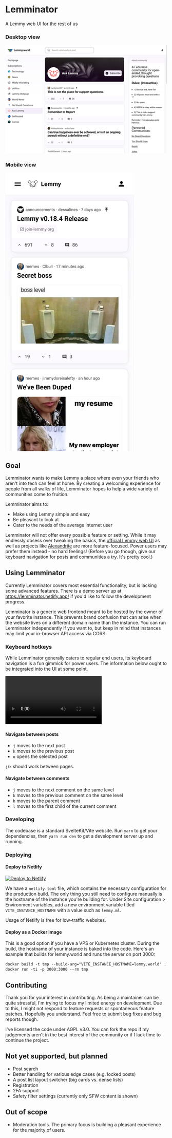 # Lemminator
A Lemmy web UI for the rest of us

### Desktop view
![Desktop view](docs/img/desktop.png)

### Mobile view
![Mobile view](docs/img/mobile.png)

## Goal
Lemminator wants to make Lemmy a place where even your friends who aren't into tech can feel at home. By creating a welcoming experience for people from all walks of life, Lemminator hopes to help a wide variety of communities come to fruition.

Lemminator aims to:
- Make using Lemmy simple and easy
- Be pleasant to look at
- Cater to the needs of the average internet user

Lemminator will not offer every possible feature or setting. While it may endlessly obsess over tweaking the basics, the [official Lemmy web UI](https://github.com/LemmyNet/lemmy-ui) as well as projects like [Alexandrite](https://alexandrite.app/) are more feature-focused. Power users may prefer them instead - no hard feelings! (Before you go though, give our keyboard navigation for posts and communities a try. It's pretty cool.)

## Using Lemminator

Currently Lemminator covers most essential functionality, but is lacking some advanced features. There is a demo server up at https://lemminator.netlify.app/ if you'd like to follow the development progress.

Lemminator is a generic web frontend meant to be hosted by the owner of your favorite instance. This prevents brand confusion that can arise when the website lives on a different domain name than the instance. You can run Lemminator independently if you want to, but keep in mind that instances may limit your in-browser API access via CORS.


### Keyboard hotkeys

While Lemminator generally caters to regular end users, its keyboard navigation is a fun gimmick for power users. The information below ought to be integrated into the UI at some point.

![Demo](docs/video/keynav.mp4)

#### Navigate between posts

- `j` moves to the next post
- `k` moves to the previous post
- `o` opens the selected post

`j`/`k` should work between pages.

#### Navigate between comments

- `j` moves to the next comment on the same level
- `k` moves to the previous comment on the same level
- `h` moves to the parent comment
- `l` moves to the first child of the current comment

### Developing

The codebase is a standard SvelteKit/Vite website. Run `yarn` to get your dependencies, then `yarn run dev` to get a development server up and running.

### Deploying

#### Deploy to Netlify
[![Deploy to Netlify](https://www.netlify.com/img/deploy/button.svg)](https://app.netlify.com/start/deploy?repository=https://gitlab.com/FrostySpectacles/lemminator)

We have a `netlify.toml` file, which contains the necessary configuration for the production build. The only thing you still need to configure manually is the hostname of the instance you're building for. Under Site configuration > Environment variables, add a new environment variable titled `VITE_INSTANCE_HOSTNAME` with a value such as `lemmy.ml`.

Usage of Netlify is free for low-traffic websites.

#### Deploy as a Docker image
This is a good option if you have a VPS or Kubernetes cluster. During the build, the hostname of your instance is baked into the code. Here's an example that builds for lemmy.world and runs the server on port 3000:

```
docker build -t tmp --build-arg="VITE_INSTANCE_HOSTNAME=lemmy.world" .
docker run -ti -p 3000:3000 --rm tmp 
```

## Contributing
Thank you for your interest in contributing. As being a maintainer can be quite stressful, I'm trying to focus my limited energy on development. Due to this, I might not respond to feature requests or spontaneous feature patches. Hopefully you understand. Feel free to submit bug fixes and bug reports though.

I've licensed the code under AGPL v3.0. You can fork the repo if my judgements aren't in the best interest of the community or if I lack time to continue the project.

## Not yet supported, but planned
- Post search
- Better handling for various edge cases (e.g. locked posts)
- A post list layout switcher (big cards vs. dense lists)
- Registration
- 2FA support
- Safety filter settings (currently only SFW content is shown)

## Out of scope
- Moderation tools. The primary focus is building a pleasant experience for the majority of users.
